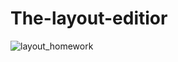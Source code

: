 # The-layout-editior
![layout_homework](https://user-images.githubusercontent.com/50354069/161393366-8c032f9f-d429-48e8-8579-4b7a614e0404.gif)
